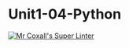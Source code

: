 # Unit1-04-Python
[![Mr Coxall's Super Linter](https://github.com/ICS3U-Programming-PeterS/Unit1-04-Python/workflows/Mr%20Coxall's%20Super%20Linter/badge.svg)](https://github.com/ICS3U-Programming-PeterS/Unit1-04-Python/actions/)
